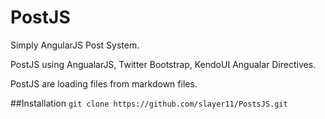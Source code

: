 # PostJS
Simply AngularJS Post System.

PostJS using AngualarJS, Twitter Bootstrap, KendoUI Angualar Directives. 

PostJS are loading files from markdown files.

##Installation
`git clone https://github.com/slayer11/PostsJS.git`
